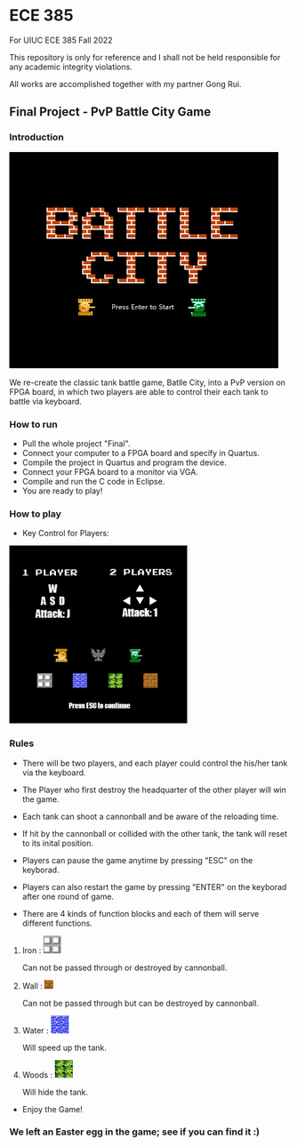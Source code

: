# ECE 385

For UIUC ECE 385 Fall 2022

This repository is only for reference and I shall not be held responsible for any academic integrity violations. 

All works are accomplished together with my partner Gong Rui. 

## Final Project - PvP Battle City Game

### Introduction

![Image](https://github.com/Jiamingxu20/ECE-385/blob/master/Final/ECE385-HelperTools-master/PNG%20To%20Hex/On-Chip%20Memory/sprite_originals/gamebegin0.png)

We re-create the classic tank battle game, Batlle City, into a PvP version on FPGA board, in which two players are able to control their each tank to battle via keyboard. 



### How to run

* Pull the whole project "Final".
* Connect your computer to a FPGA board and specify in Quartus.
* Compile the project in Quartus and program the device.
* Connect your FPGA board to a monitor via VGA.
* Compile and run the C code in Eclipse.
* You are ready to play!


### How to play 

* Key Control for Players:

![Image](https://github.com/Jiamingxu20/ECE-385/blob/master/Final/ECE385-HelperTools-master/PNG%20To%20Hex/On-Chip%20Memory/sprite_originals/esc.png)


### Rules 

* There will be two players, and each player could control the his/her tank via the keyboard.

* The Player who first destroy the headquarter of the other player will win the game. 

* Each tank can shoot a cannonball and be aware of the reloading time. 

* If hit by the cannonball or collided with the other tank, the tank will reset to its inital position. 

* Players can pause the game anytime by pressing "ESC" on the keyborad.

* Players can also restart the game by pressing "ENTER" on the keyborad after one round of game.

* There are 4 kinds of function blocks and each of them will serve different functions. 

1. Iron : 
![Image](https://github.com/Jiamingxu20/ECE-385/blob/master/Final/ECE385-HelperTools-master/PNG%20To%20Hex/On-Chip%20Memory/sprite_converted/iron.png)

    Can not be passed through or destroyed by cannonball.


2. Wall : 
![Image](https://github.com/Jiamingxu20/ECE-385/blob/master/Final/ECE385-HelperTools-master/PNG%20To%20Hex/On-Chip%20Memory/sprite_converted/sw.png)

   Can not be passed through but can be destroyed by cannonball.


3. Water : 
![Image](https://github.com/Jiamingxu20/ECE-385/blob/master/Final/ECE385-HelperTools-master/PNG%20To%20Hex/On-Chip%20Memory/sprite_converted/water.png)

    Will speed up the tank.


4. Woods : 
![Image](https://github.com/Jiamingxu20/ECE-385/blob/master/Final/ECE385-HelperTools-master/PNG%20To%20Hex/On-Chip%20Memory/sprite_converted/grass.png)

    Will hide the tank. 

* Enjoy the Game!

### We left an Easter egg in the game; see if you can find it :)


